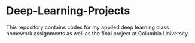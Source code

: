 # Deep-Learning-Projects

This repository contains codes for my appiled deep learning class homework assignments as well as the final project at Columbia University.
